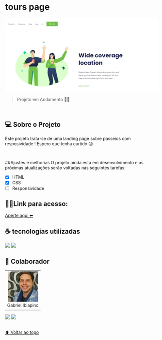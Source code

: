 # tours page

<img src="./img/Page-print.JPG" alt="IMG-PAGE">


> Projeto em Andamento 👩‍🔧
<br>

## 💻 Sobre o Projeto

Este projeto trata-se de uma landing page sobre passeios com resposividade ! Espero que tenha curtido 😉

<br>

##Ajustes e melhorias
O projeto ainda está em desenvolvimento e as próximas atualizações serão voltadas nas seguintes tarefas:

- [x] HTML
- [x] CSS
- [ ] Responsividade

## 👨‍💻Link para acesso: 
<a href="https://lourenco-biel.github.io/Tours-page/">Aperte aqui ⬅ </a>

## ☕ tecnologias utilizadas

<img src="https://img.shields.io/badge/HTML-239120?style=for-the-badge&logo=html5&logoColor=white">
<img src="https://img.shields.io/badge/CSS-239120?&style=for-the-badge&logo=css3&logoColor=white">

<br>

## 🤝 Colaborador

<table>
  <tr>
    <td align="center">
      <a href="#">
        <img src="./img/Eu.jpg" width="100px;" alt="Foto do Iuri Silva no GitHub"/><br>
        <sub>
          <a >Gabriel Ibiapino</a>
        </sub>
      </a>
    </td>
  </tr>
</table>

<div>
 <a href="https://www.linkedin.com/in/gabriel-ibiapino-louren%C3%A7o-da-silva-749b78198/" target="_blank"><img src="https://img.shields.io/badge/-LinkedIn-%230077B5?style=for-the-badge&logo=linkedin&logoColor=white" target="_blank"></a> 
<a href = "mailto:lourencogabriel77@gmail.com"><img src="https://img.shields.io/badge/-Gmail-%23333?style=for-the-badge&logo=gmail&logoColor=white" target="_blank"></a>
</div>
<br>


[⬆ Voltar ao topo](#tours-page)<br>




